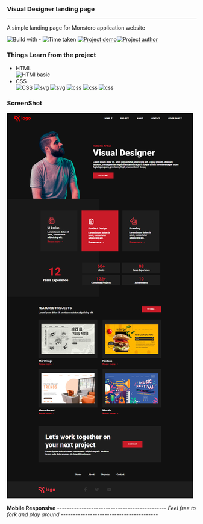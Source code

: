 ### Visual Designer landing page
----
A simple landing page for Monstero application website

![Build with -](https://img.shields.io/badge/Build%20with-HTML%26CSS-orange) ![Time taken](https://img.shields.io/badge/Time%20Taken-06%20hrs%20%2052%20mins-blue) [![Project demo](https://img.shields.io/badge/Live%20Demo-Click%20me-success)](https://vdesigner101.netlify.app/ "project demo")[![Project author](https://img.shields.io/badge/Author-Ngamlenmang%20Touthang-9cf)](https://github.com/MTouthang/ "MTouthang")


### Things Learn from the project
- HTML   
![HTMl basic](https://img.shields.io/badge/-tags%20and%20structuring%20of%20tag-blue)     
- CSS  
![CSS](https://img.shields.io/badge/-Positioning%20and%20flex%20box%20-orange)
![svg](https://img.shields.io/badge/svg-working%20with%20svg%20image-lightgrey)
![svg](https://img.shields.io/badge/svg-changing%20color%20of%20svg%20image%20with%20fill%20property-brightgreen)
![css](https://img.shields.io/badge/line--height-Adjacent%20sibling%20selectors-yellowgreen)
![css](https://img.shields.io/badge/list--style--emage-list%20style%20type-red)
![css](https://img.shields.io/badge/text--decoration--color-specific%20color%20for%20text%20and%20the%20decoration-lightgrey)

### ScreenShot
![Project screenshot](./asset//thumbnail.png)

**Mobile Responsive**
*--------------------------------------------- Feel free to fork and play around ----------------------------------------*
